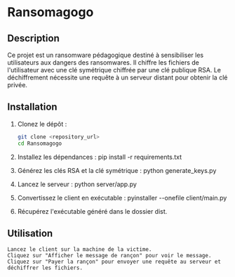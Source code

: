 # Ransomagogo

## Description

Ce projet est un ransomware pédagogique destiné à sensibiliser les utilisateurs aux dangers des ransomwares. Il chiffre les fichiers de l'utilisateur avec une clé symétrique chiffrée par une clé publique RSA. Le déchiffrement nécessite une requête à un serveur distant pour obtenir la clé privée.

## Installation

1. Clonez le dépôt :
   ```bash
   git clone <repository_url>
   cd Ransomagogo

2. Installez les dépendances :
   pip install -r requirements.txt

3. Générez les clés RSA et la clé symétrique :
   python generate_keys.py

4. Lancez le serveur :
   python server/app.py

5. Convertissez le client en exécutable :
   pyinstaller --onefile client/main.py

6. Récupérez l'exécutable généré dans le dossier dist.

## Utilisation

    Lancez le client sur la machine de la victime.
    Cliquez sur "Afficher le message de rançon" pour voir le message.
    Cliquez sur "Payer la rançon" pour envoyer une requête au serveur et déchiffrer les fichiers.